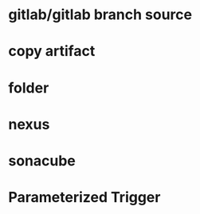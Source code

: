 



# gitlab/gitlab branch source

# copy artifact

# folder

# nexus

# sonacube

# Parameterized Trigger

